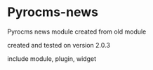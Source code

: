Pyrocms-news
============

Pyrocms news module created from old module

created and tested on version 2.0.3

include module, plugin, widget
